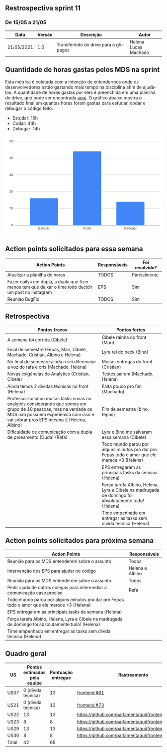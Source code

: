 ## Restrospectiva sprint 11

### De 15/05 a 21/05


| Data       | Versão | Descrição                                           | Autor              |
| ---------- | ------ | --------------------------------------------------- | ------------------ |
| 21/05/2021 | 1.0    | Transferindo do drive para o gh-pages               |    Helena </br> Lucas Machado   |

## Quantidade de horas gastas pelos MDS na sprint
Esta métrica é coletada com a intenção de entendermos onde os desenvolvedores estão gastando mais tempo na disciplina afim de ajudá-los. A quantidade de horas gastas por eles é preenchida em uma planilha do drive, que pode ser encontrada [aqui](https://drive.google.com/drive/folders/1qbKIsqlnY7s33jziuN4mZ-z4Dm_bJ7nM?usp=sharing). O gráfico abaixo mostra o resultado final em quantas horas foram gastas para estudar, codar e debugar o código feito.

- Estudar: 16h
- Codar: 44h
- Debugar: 14h

![semana1](../img/semana11.PNG)

## Action points solicitados para essa semana

| **Action Points** | **Responsáveis** | **Foi resolvido?** |
| ------------- | ------------ | ------------ | 
| Atualizar a planilha de horas | TODOS | Parcialmente |
| Fazer dailys em dupla, a dupla que fizer menos tem que deixar o time todo decidir um post no instagram | EPS | Sim |
| Reuniao BugFix | TODOS | Sim |


## Retrospectiva

| **Pontos fracos** | **Pontos fortes** |
| ------------- | ------------- |
| A semana foi corrida (Cibele) | Cibele rainha do front (Mari) |
| Final de semestre (Fepas, Mari, Cibele, Machado, Cristian, Albino e Helena) | Lyra rei do beck (Bino) |
| No final do semestre ainda n sei diferenciar a voz do rafa e cris (Machado, Helena) | Muitas entregas do front (Cristian) |
| Novas exigências do Analytics (Cristian, Cibele) | Testes saíram (Machado, Helena) |
| Ainda temos 2 dívidas técnicas no front (Helena) | Falta pouco pro fim (Machado) |
| Professor colocou muitas tasks novas no analytics considerando que somos um grupo de 10 pessoas, mas na verdade os MDS não possuem experiênica com isso e vai sobrar pros EPS mesmo :(     (Helena, Albino) | Fim de semestre (bino, fepas) |
| Dificuldade de comunicação com a dupla de pareamento [Duda] (Rafa) | Lyra e Bino me salvaram essa semana (Cibele) |
|  | Todo mundo parou por alguns minutos pra dar pro Fepas todo o amor que ele merece <3 (Helena) |
|  | EPS entregaram as principais tasks da semana (Helena) |
|  | Força tarefa Albino, Helena, Lyra e Cibele na madrugada de domingo foi absolutamente tudo! (Helena) |
|  | Time empenhado em entregar as tasks sem dívida técnica (Helena)  |


## Action points solicitados para próxima semana

| **Action Points** | **Responsáveis** |
| ----------------- | ---------------- |
| Reunião para os MDS entenderem sobre o assunto | Todos |
| Intervenção dos EPS para ajudar no código  | Helena e Albino |
| Reunião para os MDS entenderem sobre o assunto | Todos |
| Pedir ajuda de outros colegas para intermediar a comunicação caso precise | Rafa |
| Todo mundo parou por alguns minutos pra dar pro Fepas todo o amor que ele merece <3 (Helena) |  |
| EPS entregaram as principais tasks da semana (Helena) |  |
| Força tarefa Albino, Helena, Lyra e Cibele na madrugada de domingo foi absolutamente tudo! (Helena) |  |
| Time empenhado em entregar as tasks sem dívida técnica (Helena)  |  |

## Quadro geral

|US|Pontos estimados pela equipe|Pontuação entregue|Rastreamento|
|-|-|-|-|
|US07|0 (dívida técnica)|13|[frontend #61](https://github.com/parlamentaqui/frontend/issues/61)|
|US21|0 (dívida técnica)|13|[frontend #73](https://github.com/parlamentaqui/frontend/issues/73)|
|US22|13|13|https://github.com/parlamentaqui/frontend/issues/103|
|US23|8|8|https://github.com/parlamentaqui/frontend/issues/104|
|US29|13|13|https://github.com/parlamentaqui/frontend/issues/101|
|US30|8|8|https://github.com/parlamentaqui/frontend/issues/102|
| Total | 42 |68 |


